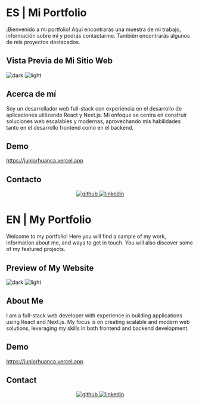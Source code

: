 # ES | Mi Portfolio

¡Bienvenido a mi portfolio! Aquí encontrarás una muestra de mi trabajo, información sobre mí y podrás contactarme. También encontrarás algunos de mis proyectos destacados.

## Vista Previa de Mi Sitio Web

![dark](https://github.com/JuniorHuanca/portfolio/assets/111140889/af7e357f-bd84-4fff-b794-64f64878c7b2)
![light](https://github.com/JuniorHuanca/portfolio/assets/111140889/9befd329-6e2f-48fd-b2c7-177471e52e7b)

## Acerca de mí

Soy un desarrollador web full-stack con experiencia en el desarrollo de aplicaciones utilizando React y Next.js. Mi enfoque se centra en construir soluciones web escalables y modernas, aprovechando mis habilidades tanto en el desarrollo frontend como en el backend.

## Demo
https://juniorhuanca.vercel.app

## Contacto

<div align="center">
  <a href="https://github.com/JuniorHuanca" target="_blank">
    <img src="https://img.shields.io/badge/github-%2324292e.svg?&style=for-the-badge&logo=github&logoColor=white" alt="github" style="margin-bottom: 5px;" />
  </a>
  <a href="https://linkedin.com/in/junior-huanca-697582254" target="_blank">
    <img src="https://img.shields.io/badge/linkedin-%231E77B5.svg?&style=for-the-badge&logo=linkedin&logoColor=white" alt="linkedin" style="margin-bottom: 5px;" />
  </a>
</div>


# EN | My Portfolio

Welcome to my portfolio! Here you will find a sample of my work, information about me, and ways to get in touch. You will also discover some of my featured projects.

## Preview of My Website

![dark](https://github.com/JuniorHuanca/portfolio/assets/111140889/af7e357f-bd84-4fff-b794-64f64878c7b2)
![light](https://github.com/JuniorHuanca/portfolio/assets/111140889/9befd329-6e2f-48fd-b2c7-177471e52e7b)

## About Me

I am a full-stack web developer with experience in building applications using React and Next.js. My focus is on creating scalable and modern web solutions, leveraging my skills in both frontend and backend development.

## Demo
https://juniorhuanca.vercel.app

## Contact

<div align="center">
  <a href="https://github.com/JuniorHuanca" target="_blank">
    <img src="https://img.shields.io/badge/github-%2324292e.svg?&style=for-the-badge&logo=github&logoColor=white" alt="github" style="margin-bottom: 5px;" />
  </a>
  <a href="https://linkedin.com/in/junior-huanca-697582254" target="_blank">
    <img src="https://img.shields.io/badge/linkedin-%231E77B5.svg?&style=for-the-badge&logo=linkedin&logoColor=white" alt="linkedin" style="margin-bottom: 5px;" />
  </a>
</div>
